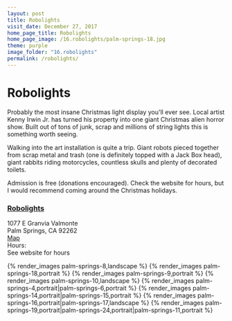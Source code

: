 ```yaml
---
layout: post
title: Robolights
visit_date: December 27, 2017
home_page_title: Robolights
home_page_image: /16.robolights/palm-springs-18.jpg
theme: purple
image_folder: "16.robolights"
permalink: /robolights/
---
```


# Robolights

Probably the most insane Christmas light display you'll ever see. Local artist
Kenny Irwin Jr. has turned his property into one giant Christmas alien horror
show. Built out of tons of junk, scrap and millions of string lights this is
something worth seeing.

Walking into the art installation is quite a trip. Giant robots pieced together
from scrap metal and trash (one is definitely topped with a Jack Box head),
giant rabbits riding motorcycles, countless skulls and plenty of decorated
toilets.

Admission is free (donations encouraged). Check the website for hours, but I
would recommend coming around the Christmas holidays.

### [Robolights](https://www.facebook.com/ROBOLIGHTS)
<div class="post__location__info">
  <div class="post__location__address">
    <div>1077 E Granvia Valmonte</div>
    <div>Palm Springs, CA 92262</div>
    <div><a href="https://goo.gl/maps/FesFY1G9YxP2" target="_blank">Map</a></div>
  </div>

  <div class="post__location__hours">
    <div>Hours:</div>
    <div>See website for hours</div>
  </div>
</div>

{% render_images palm-springs-8,landscape %}
{% render_images palm-springs-18,portrait %}
{% render_images palm-springs-9,portrait %}
{% render_images palm-springs-10,landscape %}
{% render_images palm-springs-4,portrait|palm-springs-6,portrait %}
{% render_images palm-springs-14,portrait|palm-springs-15,portrait %}
{% render_images palm-springs-16,portrait|palm-springs-17,landscape %}
{% render_images palm-springs-19,portrait|palm-springs-24,portrait|palm-springs-11,portrait %}
